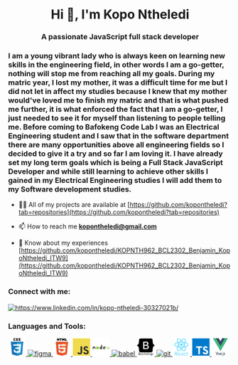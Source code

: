
<h1 align="center">Hi 👋, I'm Kopo Ntheledi</h1>
<h3 align="center">A passionate JavaScript full stack developer</h3>

<h3> I am a young vibrant lady who is always keen on learning new skills in the engineering field, in other words I am a go-getter, nothing will stop me from reaching all my goals. During my matric year, I lost my mother, it was a difficult time for me but I did not let in affect my studies because I knew that my mother would've loved me to finish my matric and that is what pushed me further, it is what enforced the fact that I am a go-getter, I just needed to see it for myself than listening to people telling me. Before coming to  Bafokeng Code Lab I was an Electrical Engineering student and I saw that in the software department there are many opportunities above all engineering fields so I decided to give it a try and so far I am loving it. I have already set my long term goals which is being a Full Stack JavaScript Developer and while still learning to achieve other skills I gained in my Electrical Engineering studies I will add them to my Software development studies.</h3>


- 👨‍💻 All of my projects are available at [https://github.com/kopontheledi?tab=repositories](https://github.com/kopontheledi?tab=repositories)

- 📫 How to reach me **kopontheledi@gmail.com**

- 📄 Know about my experiences [https://github.com/kopontheledi/KOPNTH962_BCL2302_Benjamin_KopoNtheledi_ITW9](https://github.com/kopontheledi/KOPNTH962_BCL2302_Benjamin_KopoNtheledi_ITW9)

<h3 align="left">Connect with me:</h3>
<p align="left">
<a href="https://linkedin.com/in/https://www.linkedin.com/in/kopo-ntheledi-30327021b/" target="blank"><img align="center" src="https://raw.githubusercontent.com/rahuldkjain/github-profile-readme-generator/master/src/images/icons/Social/linked-in-alt.svg" alt="https://www.linkedin.com/in/kopo-ntheledi-30327021b/" height="30" width="40" /></a>
</p>

<h3 align="left">Languages and Tools:</h3>
<p align="left"> <a href="https://www.w3schools.com/css/" target="_blank" rel="noreferrer"> <img src="https://raw.githubusercontent.com/devicons/devicon/master/icons/css3/css3-original-wordmark.svg" alt="css3" width="40" height="40"/> </a> <a href="https://www.figma.com/" target="_blank" rel="noreferrer"> <img src="https://www.vectorlogo.zone/logos/figma/figma-icon.svg" alt="figma" width="40" height="40"/> </a> <a href="https://www.w3.org/html/" target="_blank" rel="noreferrer"> <img src="https://raw.githubusercontent.com/devicons/devicon/master/icons/html5/html5-original-wordmark.svg" alt="html5" width="40" height="40"/> </a> <a href="https://developer.mozilla.org/en-US/docs/Web/JavaScript" target="_blank" rel="noreferrer"> <img src="https://raw.githubusercontent.com/devicons/devicon/master/icons/javascript/javascript-original.svg" alt="javascript" width="40" height="40"/> </a> <a href="https://nodejs.org" target="_blank" rel="noreferrer"> <img src="https://raw.githubusercontent.com/devicons/devicon/master/icons/nodejs/nodejs-original-wordmark.svg" alt="nodejs" width="40" height="40"/> </a> <a href="https://babeljs.io/" target="_blank" rel="noreferrer"> <img src="https://www.vectorlogo.zone/logos/babeljs/babeljs-icon.svg" alt="babel" width="40" height="40"/> </a> <a href="https://getbootstrap.com" target="_blank" rel="noreferrer"> <img src="https://raw.githubusercontent.com/devicons/devicon/master/icons/bootstrap/bootstrap-plain-wordmark.svg" alt="bootstrap" width="40" height="40"/> </a> <a href="https://git-scm.com/" target="_blank" rel="noreferrer"> <img src="https://www.vectorlogo.zone/logos/git-scm/git-scm-icon.svg" alt="git" width="40" height="40"/> </a> <a href="https://reactjs.org/" target="_blank" rel="noreferrer"> <img src="https://raw.githubusercontent.com/devicons/devicon/master/icons/react/react-original-wordmark.svg" alt="react" width="40" height="40"/> </a> <a href="https://www.typescriptlang.org/" target="_blank" rel="noreferrer"> <img src="https://raw.githubusercontent.com/devicons/devicon/master/icons/typescript/typescript-original.svg" alt="typescript" width="40" height="40"/> </a> <a href="https://vuejs.org/" target="_blank" rel="noreferrer"> <img src="https://raw.githubusercontent.com/devicons/devicon/master/icons/vuejs/vuejs-original-wordmark.svg" alt="vuejs" width="40" height="40"/> </a> </p>

